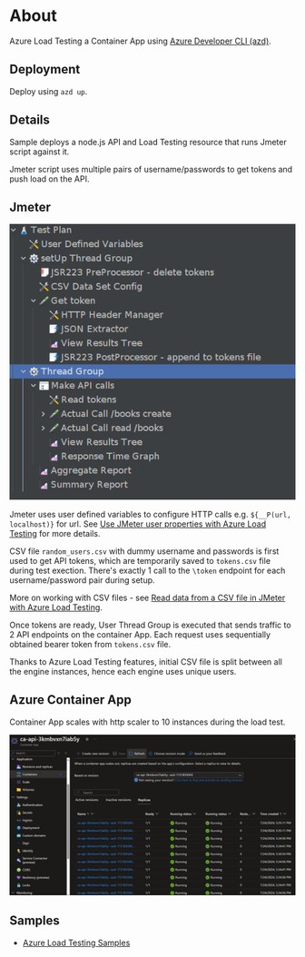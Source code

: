 # About

Azure Load Testing a Container App using [Azure Developer CLI (azd)](https://learn.microsoft.com/en-us/azure/developer/azure-developer-cli/).

## Deployment

Deploy using `azd up`.

## Details

Sample deploys a node.js API and Load Testing resource that runs Jmeter script against it.

Jmeter script uses multiple pairs of username/passwords to get tokens and push load on the API.

## Jmeter

![Jmeter](/assets/jmeter.png)

Jmeter uses user defined variables to configure HTTP calls e.g. `${__P(url, localhost)}` for url.
See [Use JMeter user properties with Azure Load Testing](https://learn.microsoft.com/en-us/azure/load-testing/how-to-configure-user-properties?tabs=portal) for more details.

CSV file `random_users.csv` with dummy username and passwords is first used to get API tokens, which are temporarily saved to `tokens.csv` file during test exection. There's exactly 1 call to the `\token` endpoint for each username/password pair during setup.

More on working with CSV files - see [Read data from a CSV file in JMeter with Azure Load Testing](https://learn.microsoft.com/en-us/azure/load-testing/how-to-read-csv-data?tabs=portal).

Once tokens are ready, User Thread Group is executed that sends traffic to 2 API endpoints on the container App.
Each request uses sequentially obtained bearer token from `tokens.csv` file.

Thanks to Azure Load Testing features, initial CSV file is split between all the engine instances, hence each engine uses unique users.

## Azure Container App

Container App scales with http scaler to 10 instances during the load test.

![ACA Scaling](/assets/aca.png)

## Samples

* [Azure Load Testing Samples](https://github.com/Azure-Samples/azure-load-testing-samples)